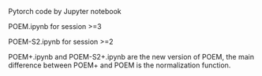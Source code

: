 Pytorch code by Jupyter notebook

POEM.ipynb for session >=3

POEM-S2.ipynb for session >=2

POEM+.ipynb and POEM-S2+.ipynb are the new version of POEM, the main difference between POEM+ and POEM is the normalization function.

